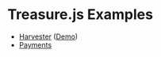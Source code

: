 # Treasure.js Examples

- [Harvester](./harvester) ([Demo](https://tdk-examples-harvester.vercel.app))
- [Payments](./payments)
